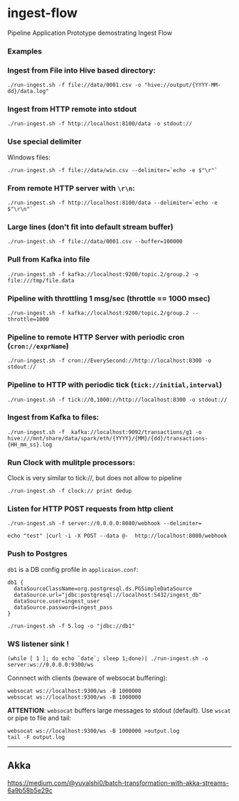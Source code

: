 # ingest-flow

Pipeline Application Prototype demostrating Ingest Flow

### Examples

### Ingest from File into Hive based directory:

```
./run-ingest.sh -f file://data/0001.csv -o "hive://output/{YYYY-MM-dd}/data.log"
```

### Ingest from HTTP remote into stdout

```
./run-ingest.sh -f http://localhost:8100/data -o stdout://
```

### Use special delimiter

Windows files:
```
./run-ingest.sh -f file://data/win.csv --delimiter=`echo -e $"\r"`
```

### From remote HTTP server with `\r\n`:
```
./run-ingest.sh -f http://localhost:8100/data --delimiter=`echo -e $"\r\n"`
```

### Large lines (don't fit into default stream buffer)

```
./run-ingest.sh -f file://data/0001.csv --buffer=100000
```

### Pull from Kafka into file

```
./run-ingest.sh -f kafka://localhost:9200/topic.2/group.2 -o file:///tmp/file.data
```

### Pipeline with throttling 1 msg/sec (throttle == 1000 msec)
```
./run-ingest.sh -f kafka://localhost:9200/topic.2/group.2 --throttle=1000
```

### Pipeline to remote HTTP Server with periodic cron (`cron://exprName`)
```
./run-ingest.sh -f cron://EverySecond://http://localhost:8300 -o stdout://
```

### Pipeline to HTTP with periodic tick (`tick://initial,interval`)

```
./run-ingest.sh -f tick://0,1000://http://localhost:8300 -o stdout://
```

### Ingest from Kafka to files:
```
./run-ingest.sh -f  kafka://localhost:9092/transactions/g1 -o hive:///mnt/share/data/spark/eth/{YYYY}/{MM}/{dd}/transactions-{HH_mm_ss}.log
```

### Run Clock with mulitple processors:

Clock is very similar to tick://, but does not allow to pipeline

```
./run-ingest.sh -f clock:// print dedup
```

### Listen for HTTP POST requests from http client

```
./run-ingest.sh -f server://0.0.0.0:8080/webhook --delimiter=

echo "test" |curl -i -X POST --data @-  http://localhost:8080/webhook

```

### Push to Postgres

`db1` is a DB config profile in `applicaion.conf`:

```
db1 {
  dataSourceClassName=org.postgresql.ds.PGSimpleDataSource
  dataSource.url="jdbc:postgresql://localhost:5432/ingest_db"  
  dataSource.user=ingest_user
  dataSource.password=ingest_pass
}
```

```
./run-ingest.sh -f 5.log -o "jdbc://db1"
```

### WS listener sink !

```
(while [ 1 ]; do echo `date`; sleep 1;done)| ./run-ingest.sh -o server:ws://0.0.0.0:9300/ws
```

Connnect with clients (beware of websocat buffering):

```
websocat ws://localhost:9300/ws -B 1000000
websocat ws://localhost:9300/ws -B 1000000
```

__ATTENTION__: `websocat` buffers large messages to stdout (default). Use `wscat` or pipe to file and tail:

```
websocat ws://localhost:9300/ws -B 1000000 >output.log
tail -F output.log
```

---

## Akka

https://medium.com/@yuvalshi0/batch-transformation-with-akka-streams-6a9b58b5e29c
